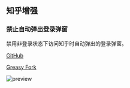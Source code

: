 ## 知乎增强

### 禁止自动弹出登录弹窗

禁用非登录状态下访问知乎时自动弹出的登录弹窗。

[GitHub](https://github.com/ewigl/zhihu-enhanced/blob/main/disableSignFlowModal.user.js)

[Greasy Fork](https://greasyfork.org/scripts/551236)

![preview](https://github.com/user-attachments/assets/a3be8f3f-f0ad-427c-95b6-b1b3728abd21)
